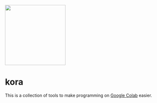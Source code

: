 <img src="https://drive.google.com/uc?id=1-gMyDsJZ56TlJ84yoMfHp5OwxFzsn6wS" width=200 height=200 />

# kora

This is a collection of tools to make programming on [Google Colab](https://colab.research.google.com) easier.
